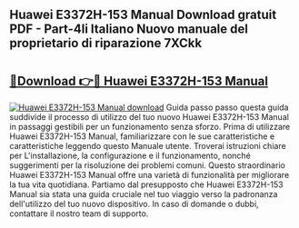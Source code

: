 ## Huawei E3372H-153 Manual Download gratuit PDF - Part-4li Italiano Nuovo manuale del proprietario di riparazione 7XCkk

# <h2><a href="http://dfcjk5p.blite.top/?on=Huawei+E3372H-153+Manual">🔗Download 👉🔴 Huawei E3372H-153 Manual</a></h2>

[![Huawei E3372H-153 Manual download](https://i.imgur.com/lujVjoI.png)](http://dfcjk5p.blite.top/?on=Huawei+E3372H-153+Manual)
Guida passo passo questa guida suddivide il processo di utilizzo del tuo nuovo Huawei E3372H-153 Manual in passaggi gestibili per un funzionamento senza sforzo. Prima di utilizzare Huawei E3372H-153 Manual, familiarizzare con le sue caratteristiche e caratteristiche leggendo questo Manuale utente. Troverai istruzioni chiare per L'installazione, la configurazione e il funzionamento, nonché suggerimenti per la risoluzione dei problemi comuni. Questo straordinario Huawei E3372H-153 Manual offre una varietà di funzionalità per migliorare la tua vita quotidiana. Partiamo dal presupposto che Huawei E3372H-153 Manual sia stata una guida cruciale nel tuo viaggio verso la padronanza dell'utilizzo del tuo nuovo dispositivo. In caso di domande o dubbi, contattare il nostro team di supporto.
